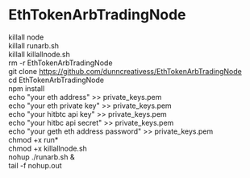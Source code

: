 # EthTokenArbTradingNode

killall node <br />
killall runarb.sh <br />
killall killallnode.sh <br />
rm -r EthTokenArbTradingNode <br />
git clone https://github.com/dunncreativess/EthTokenArbTradingNode <br />
cd EthTokenArbTradingNode <br />
npm install <br />
echo "your eth address" >> private_keys.pem <br />
echo "your eth private key" >> private_keys.pem <br />
echo "your hitbtc api key" >> private_keys.pem <br />
echo "your hitbc api secret" >> private_keys.pem <br />
echo "your geth eth address password" >> private_keys.pem <br />
chmod +x run* <br />
chmod +x killallnode.sh <br />
nohup ./runarb.sh & <br />
tail -f nohup.out <br />
